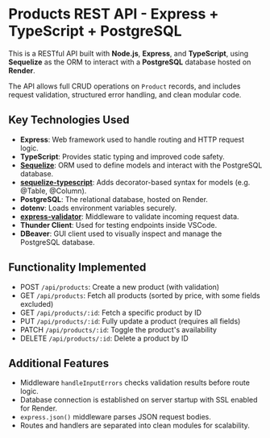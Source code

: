# Products REST API - Express + TypeScript + PostgreSQL

This is a RESTful API built with **Node.js**, **Express**, and **TypeScript**, using **Sequelize** as the ORM to interact with a **PostgreSQL** database hosted on **Render**.

The API allows full CRUD operations on `Product` records, and includes request validation, structured error handling, and clean modular code.

## Key Technologies Used

- **Express**: Web framework used to handle routing and HTTP request logic.
- **TypeScript**: Provides static typing and improved code safety.
- **[Sequelize](https://sequelize.org/docs/v6/)**: ORM used to define models and interact with the PostgreSQL database.
- **[sequelize-typescript](https://sequelize.org/docs/v7/models/data-types/)**: Adds decorator-based syntax for models (e.g. @Table, @Column).
- **PostgreSQL**: The relational database, hosted on Render.
- **dotenv**: Loads environment variables securely.
- **[express-validator](https://express-validator.github.io/docs/)**: Middleware to validate incoming request data.
- **Thunder Client**: Used for testing endpoints inside VSCode.
- **DBeaver**: GUI client used to visually inspect and manage the PostgreSQL database.

## Functionality Implemented

- POST `/api/products`: Create a new product (with validation)
- GET `/api/products`: Fetch all products (sorted by price, with some fields excluded)
- GET `/api/products/:id`: Fetch a specific product by ID
- PUT `/api/products/:id`: Fully update a product (requires all fields)
- PATCH `/api/products/:id`: Toggle the product's availability
- DELETE `/api/products/:id`: Delete a product by ID

## Additional Features

- Middleware `handleInputErrors` checks validation results before route logic.
- Database connection is established on server startup with SSL enabled for Render.
- `express.json()` middleware parses JSON request bodies.
- Routes and handlers are separated into clean modules for scalability.
